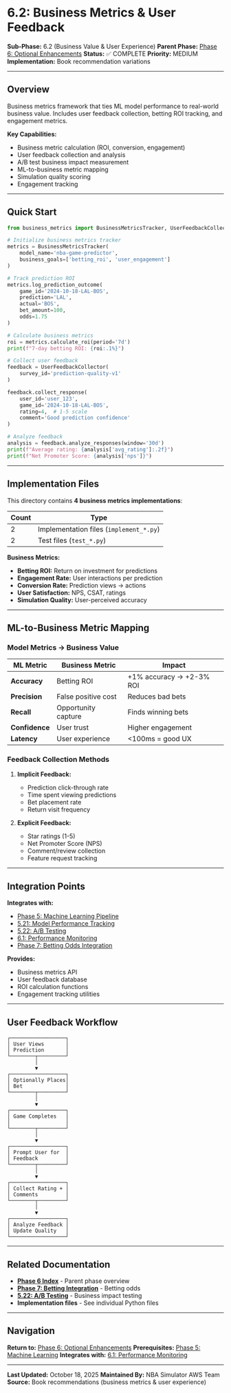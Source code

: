 # 6.2: Business Metrics & User Feedback

**Sub-Phase:** 6.2 (Business Value & User Experience)
**Parent Phase:** [Phase 6: Optional Enhancements](../PHASE_6_INDEX.md)
**Status:** ✅ COMPLETE
**Priority:** MEDIUM
**Implementation:** Book recommendation variations

---

## Overview

Business metrics framework that ties ML model performance to real-world business value. Includes user feedback collection, betting ROI tracking, and engagement metrics.

**Key Capabilities:**
- Business metric calculation (ROI, conversion, engagement)
- User feedback collection and analysis
- A/B test business impact measurement
- ML-to-business metric mapping
- Simulation quality scoring
- Engagement tracking

---

## Quick Start

```python
from business_metrics import BusinessMetricsTracker, UserFeedbackCollector

# Initialize business metrics tracker
metrics = BusinessMetricsTracker(
    model_name='nba-game-predictor',
    business_goals=['betting_roi', 'user_engagement']
)

# Track prediction ROI
metrics.log_prediction_outcome(
    game_id='2024-10-18-LAL-BOS',
    prediction='LAL',
    actual='BOS',
    bet_amount=100,
    odds=1.75
)

# Calculate business metrics
roi = metrics.calculate_roi(period='7d')
print(f"7-day betting ROI: {roi:.1%}")

# Collect user feedback
feedback = UserFeedbackCollector(
    survey_id='prediction-quality-v1'
)

feedback.collect_response(
    user_id='user_123',
    game_id='2024-10-18-LAL-BOS',
    rating=4,  # 1-5 scale
    comment='Good prediction confidence'
)

# Analyze feedback
analysis = feedback.analyze_responses(window='30d')
print(f"Average rating: {analysis['avg_rating']:.2f}")
print(f"Net Promoter Score: {analysis['nps']}")
```

---

## Implementation Files

This directory contains **4 business metrics implementations**:

| Count | Type |
|-------|------|
| 2 | Implementation files (`implement_*.py`) |
| 2 | Test files (`test_*.py`) |

**Business Metrics:**
- **Betting ROI:** Return on investment for predictions
- **Engagement Rate:** User interactions per prediction
- **Conversion Rate:** Prediction views → actions
- **User Satisfaction:** NPS, CSAT, ratings
- **Simulation Quality:** User-perceived accuracy

---

## ML-to-Business Metric Mapping

### Model Metrics → Business Value

| ML Metric | Business Metric | Impact |
|-----------|-----------------|--------|
| **Accuracy** | Betting ROI | +1% accuracy → +2-3% ROI |
| **Precision** | False positive cost | Reduces bad bets |
| **Recall** | Opportunity capture | Finds winning bets |
| **Confidence** | User trust | Higher engagement |
| **Latency** | User experience | <100ms = good UX |

### Feedback Collection Methods

1. **Implicit Feedback:**
   - Prediction click-through rate
   - Time spent viewing predictions
   - Bet placement rate
   - Return visit frequency

2. **Explicit Feedback:**
   - Star ratings (1-5)
   - Net Promoter Score (NPS)
   - Comment/review collection
   - Feature request tracking

---

## Integration Points

**Integrates with:**
- [Phase 5: Machine Learning Pipeline](../../phase_5/PHASE_5_INDEX.md)
- [5.21: Model Performance Tracking](../../phase_5/5.21_model_performance_tracking/)
- [5.22: A/B Testing](../../phase_5/5.22_ab_testing/)
- [6.1: Performance Monitoring](../6.0001_performance_monitoring/)
- [Phase 7: Betting Odds Integration](../../phase_7/PHASE_7_INDEX.md)

**Provides:**
- Business metrics API
- User feedback database
- ROI calculation functions
- Engagement tracking utilities

---

## User Feedback Workflow

```
┌──────────────────┐
│ User Views       │
│ Prediction       │
└────────┬─────────┘
         │
         ▼
┌──────────────────┐
│ Optionally Places│
│ Bet              │
└────────┬─────────┘
         │
         ▼
┌──────────────────┐
│ Game Completes   │
│                  │
└────────┬─────────┘
         │
         ▼
┌──────────────────┐
│ Prompt User for  │
│ Feedback         │
└────────┬─────────┘
         │
         ▼
┌──────────────────┐
│ Collect Rating + │
│ Comments         │
└────────┬─────────┘
         │
         ▼
┌──────────────────┐
│ Analyze Feedback │
│ Update Quality   │
└──────────────────┘
```

---

## Related Documentation

- **[Phase 6 Index](../PHASE_6_INDEX.md)** - Parent phase overview
- **[Phase 7: Betting Integration](../../phase_7/PHASE_7_INDEX.md)** - Betting odds
- **[5.22: A/B Testing](../../phase_5/5.22_ab_testing/)** - Business impact testing
- **Implementation files** - See individual Python files

---

## Navigation

**Return to:** [Phase 6: Optional Enhancements](../PHASE_6_INDEX.md)
**Prerequisites:** [Phase 5: Machine Learning](../../phase_5/PHASE_5_INDEX.md)
**Integrates with:** [6.1: Performance Monitoring](../6.0001_performance_monitoring/)

---

**Last Updated:** October 18, 2025
**Maintained By:** NBA Simulator AWS Team
**Source:** Book recommendations (business metrics & user experience)
